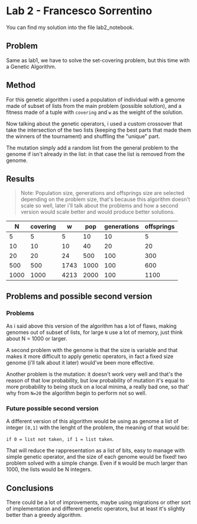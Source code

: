 # Lab 2 - Francesco Sorrentino

You can find my solution into the file lab2_notebook.

## **Problem**

Same as lab1, we have to solve the set-covering problem, but this time with a Genetic Algorithm.

## **Method**

For this genetic algorithm i used a population of individual with a genome made of subset of lists from the main problem (possible solution), and a fitness made of a tuple with `covering` and `w` as the weight of the solution.

Now talking about the genetic operators, i used a custom crossover that take the intersection of the two lists (keeping the best parts that made them the winners of the tournament) and shuffling the "unique" part.

The mutation simply add a random list from the general problem to the genome if isn't already in the list: in that case the list is removed from the genome.

## **Results**

> Note: Population size, generations and offsprings size are selected depending on the problem size, that's because this algorithm doesn't scale so well, later i'll talk about the problems and how a second version would scale better and would produce better solutions.

| N | covering | w | pop | generations | offsprings |
|---|---|---|---|---|---|
| 5 | 5 | 5 | 10 | 10 | 5 |
| 10 | 10 | 10 | 40 | 20 | 20 |
| 20 | 20 | 24 | 500 | 100 | 300 |
| 500 | 500 | 1743 | 1000 | 100 | 600 |
| 1000 | 1000 | 4213 | 2000 | 100 | 1100 |

## **Problems and possible second version**

### **Problems**

As i said above this version of the algorithm has a lot of flaws, making genomes out of subset of lists, for large `N` use a lot of memory, just think about N = 1000 or larger. 

A second problem with the genome is that the size is variable and that makes it more difficult to apply genetic operators, in fact a fixed size genome (i'll talk about it later) would've been more effective.

Another problem is the mutation: it doesn't work very well and that's the reason of that low probability, but low probability of mutation it's equal to more probability to being stuck on a local minima, a really bad one, so that' why from `N=20` the algorithm begin to perform not so well.

### **Future possible second version**

A different version of this algorithm would be using as genome a list of integer `[0,1]` with the lenght of the problem, the meaning of that would be:

`if 0 = list not taken, if 1 = list taken`.

That will reduce the rappresentation as a list of bits, easy to manage with simple genetic operator, and the size of each genome would be fixed! two problem solved with a simple change.
Even if `N` would be much larger than 1000, the lists would be N integers.

## **Conclusions**

There could be a lot of improvements, maybe using migrations or other sort of implementation and different genetic operators, but at least it's slightly better than a greedy algorithm.
